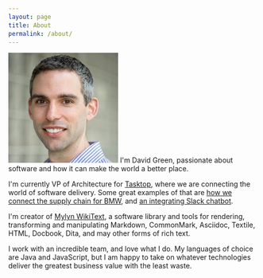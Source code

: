 ```yaml
---
layout: page
title: About
permalink: /about/
---
```

<img src="/images/dgreen.jpg" class="pull-right img-rounded headshot" />
I'm David Green, passionate about software and how it can make the world a better place.

I'm currently VP of Architecture for [Tasktop](http://tasktop.com), where we are connecting the world of software delivery. Some great examples of that are [how we connect the supply chain for BMW](http://www.tasktop.com/content/blog-entry/how-code-your-car-paving-future-software-delivery), and [an integrating Slack chatbot](http://www.tasktop.com/content/blog-entry/introducing-taskbot-integrating-chatbot).

I'm creator of [Mylyn WikiText](https://wiki.eclipse.org/Mylyn/WikiText), a software library and tools for rendering, transforming and manipulating
Markdown, CommonMark, Asciidoc, Textile, HTML, Docbook, Dita, and may other forms of rich text.  

I work with an incredible team, and love what I do.  My languages of choice are Java and JavaScript, but I am happy to take on whatever technologies deliver the greatest business value with the least waste.
